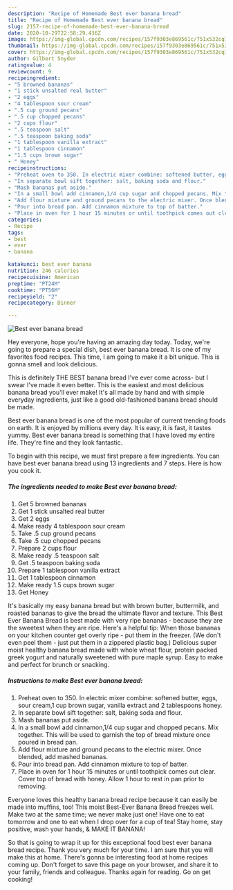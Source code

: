 ```yaml
---
description: "Recipe of Homemade Best ever banana bread"
title: "Recipe of Homemade Best ever banana bread"
slug: 2157-recipe-of-homemade-best-ever-banana-bread
date: 2020-10-29T22:58:29.436Z
image: https://img-global.cpcdn.com/recipes/157f9303e869561c/751x532cq70/best-ever-banana-bread-recipe-main-photo.jpg
thumbnail: https://img-global.cpcdn.com/recipes/157f9303e869561c/751x532cq70/best-ever-banana-bread-recipe-main-photo.jpg
cover: https://img-global.cpcdn.com/recipes/157f9303e869561c/751x532cq70/best-ever-banana-bread-recipe-main-photo.jpg
author: Gilbert Snyder
ratingvalue: 4
reviewcount: 9
recipeingredient:
- "5 browned bananas"
- "1 stick unsalted real butter"
- "2 eggs"
- "4 tablespoon sour cream"
- ".5 cup ground pecans"
- ".5 cup chopped pecans"
- "2 cups flour"
- ".5 teaspoon salt"
- ".5 teaspoon baking soda"
- "1 tablespoon vanilla extract"
- "1 tablespoon cinnamon"
- "1.5 cups brown sugar"
- " Honey"
recipeinstructions:
- "Preheat oven to 350. In electric mixer combine: softened butter, eggs, sour cream,1 cup brown sugar, vanilla extract and 2 tablespoons honey."
- "In separate bowl sift together: salt, baking soda and flour."
- "Mash bananas put aside."
- "In a small bowl add cinnamon,1/4 cup sugar and chopped pecans. Mix together. This will be used to garnish the top of bread mixture once poured in bread pan."
- "Add flour mixture and ground pecans to the electric mixer. Once blended, add mashed bananas."
- "Pour into bread pan. Add cinnamon mixture to top of batter."
- "Place in oven for 1 hour 15 minutes or until toothpick comes out clear. Cover top of bread with honey. Allow 1 hour to rest in pan prior to removing."
categories:
- Recipe
tags:
- best
- ever
- banana

katakunci: best ever banana 
nutrition: 246 calories
recipecuisine: American
preptime: "PT24M"
cooktime: "PT56M"
recipeyield: "2"
recipecategory: Dinner

---
```



![Best ever banana bread](https://img-global.cpcdn.com/recipes/157f9303e869561c/751x532cq70/best-ever-banana-bread-recipe-main-photo.jpg)

Hey everyone, hope you're having an amazing day today. Today, we're going to prepare a special dish, best ever banana bread. It is one of my favorites food recipes. This time, I am going to make it a bit unique. This is gonna smell and look delicious.

This is definitely THE BEST banana bread I&#39;ve ever come across- but I swear I&#39;ve made it even better. This is the easiest and most delicious banana bread you&#39;ll ever make! It&#39;s all made by hand and with simple everyday ingredients, just like a good old-fashioned banana bread should be made.

Best ever banana bread is one of the most popular of current trending foods on earth. It is enjoyed by millions every day. It is easy, it is fast, it tastes yummy. Best ever banana bread is something that I have loved my entire life. They're fine and they look fantastic.


To begin with this recipe, we must first prepare a few ingredients. You can have best ever banana bread using 13 ingredients and 7 steps. Here is how you cook it.

<!--inarticleads1-->

##### The ingredients needed to make Best ever banana bread:

1. Get 5 browned bananas
1. Get 1 stick unsalted real butter
1. Get 2 eggs
1. Make ready 4 tablespoon sour cream
1. Take .5 cup ground pecans
1. Take .5 cup chopped pecans
1. Prepare 2 cups flour
1. Make ready .5 teaspoon salt
1. Get .5 teaspoon baking soda
1. Prepare 1 tablespoon vanilla extract
1. Get 1 tablespoon cinnamon
1. Make ready 1.5 cups brown sugar
1. Get  Honey


It&#39;s basically my easy banana bread but with brown butter, buttermilk, and roasted bananas to give the bread the ultimate flavor and texture. This Best Ever Banana Bread is best made with very ripe bananas - because they are the sweetest when they are ripe. Here&#39;s a helpful tip: When those bananas on your kitchen counter get overly ripe - put them in the freezer. (We don&#39;t even peel them - just put them in a zippered plastic bag.) Delicious super moist healthy banana bread made with whole wheat flour, protein packed greek yogurt and naturally sweetened with pure maple syrup. Easy to make and perfect for brunch or snacking. 

<!--inarticleads2-->

##### Instructions to make Best ever banana bread:

1. Preheat oven to 350. In electric mixer combine: softened butter, eggs, sour cream,1 cup brown sugar, vanilla extract and 2 tablespoons honey.
1. In separate bowl sift together: salt, baking soda and flour.
1. Mash bananas put aside.
1. In a small bowl add cinnamon,1/4 cup sugar and chopped pecans. Mix together. This will be used to garnish the top of bread mixture once poured in bread pan.
1. Add flour mixture and ground pecans to the electric mixer. Once blended, add mashed bananas.
1. Pour into bread pan. Add cinnamon mixture to top of batter.
1. Place in oven for 1 hour 15 minutes or until toothpick comes out clear. Cover top of bread with honey. Allow 1 hour to rest in pan prior to removing.


Everyone loves this healthy banana bread recipe because it can easily be made into muffins, too! This moist Best-Ever Banana Bread freezes well. Make two at the same time; we never make just one! Have one to eat tomorrow and one to eat when I drop over for a cup of tea! Stay home, stay positive, wash your hands, &amp; MAKE IT BANANA! 

So that is going to wrap it up for this exceptional food best ever banana bread recipe. Thank you very much for your time. I am sure that you will make this at home. There's gonna be interesting food at home recipes coming up. Don't forget to save this page on your browser, and share it to your family, friends and colleague. Thanks again for reading. Go on get cooking!
